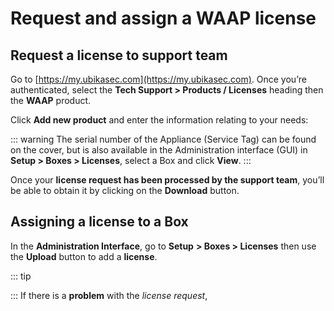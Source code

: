 # Request and assign a WAAP license

## Request a license to support team
Go to [https://my.ubikasec.com](https://my.ubikasec.com). Once you’re authenticated, select the **Tech Support > Products / Licenses** heading then the **WAAP** product.

Click **Add new product** and enter the information relating to your needs:

::: warning 
The serial number of the Appliance (Service Tag) can be found on the cover, but is also available in the Administration interface (GUI) in **Setup > Boxes > Licenses**, select a Box and click **View**.
:::

Once your **license request has been processed by the support team**, you’ll be able to obtain it by clicking on the **Download** button.

## Assigning a license to a Box

In the **Administration Interface**, go to **Setup** **\> Boxes > Licenses** then use the **Upload** button to add a **license**.

::: tip 

:::
If there is a **problem** with the *license request*, 